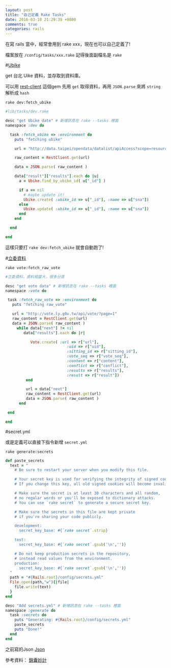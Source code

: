 ```yaml
---
layout: post
title: "自己定義 Rake Tasks"
date: 2016-03-10 21:29:39 +0800
comments: true
categories: rails
---
```


在寫 rails 當中，經常會用到 rake xxx，現在也可以自己定義了!

<!-- more -->

檔案放在 `/config/tasks/xxx.rake`
記得後面副檔名是 `rake`

#[Ubike](http://data.taipei/opendata/datalist/apiAccess?scope=resourceAquire&rid=ddb80380-f1b3-4f8e-8016-7ed9cba571d5)

get 台北 Uike 資料，並存取到資料庫。

可以用 [rest-client](https://github.com/rest-client/rest-client) 這個gem
先用 `get` 取得資料，再用 `JSON.parse` 來將 `string` 解析成 `hash`

`rake dev:fetch_ubike`

```ruby
#lib/tasks/dev.rake

desc "get Ubike date" # 新增訊息在 rake --tasks 裡面
namespace :dev do

  task :fetch_ubike => :environment do
    puts "fetching ubike"

    url = "http://data.taipei/opendata/datalist/apiAccess?scope=resourceAquire&rid=ddb80380-f1b3-4f8e-8016-7ed9cba571d5"

    raw_content = RestClient.get(url)

    data = JSON.parse( raw_content )

    data["result"]["results"].each do |u|
      a = Ubike.find_by_ubike_id( u["_id"] )

      if a == nil
        # maybe update it!
        Ubike.create( :ubike_id => u["_id"], :name => u["sna"])
      else
        Ubike.update( :ubike_id => u["_id"], :name => u["sna"])
      end
    end

  end

end
```
這樣只要打 `rake dev:fetch_ubike` 就會自動跑了!

#[立委資料](http://vote.ly.g0v.tw/api/vote/?page=1)

`rake vote:fetch_raw_vote`

```ruby
#立委資料，資料相當大，很多分頁

desc "get vote data" # 新增訊息在 rake --tasks 裡面
namespace :vote do

 task :fetch_raw_vote => :environment do
   puts "fetching raw_vote"

   url = "http://vote.ly.g0v.tw/api/vote/?page=1"
   raw_content = RestClient.get(url)
   data = JSON.parse( raw_content )
     while data["next"] != nil
        data["results"].each do |r|

           Vote.create( :url => r["url"],
                           :uid => r["uid"],
                           :sitting_id => r["sitting_id"],
                           :vote_seq => r["vote_seq"],
                           :content => r["content"],
                           :conflict => r["conflict"],
                           :results => r["results"],
                           :result => r["result"])
         end

         url = data["next"]
         raw_content = RestClient.get(url)
         data = JSON.parse( raw_content )
      end

 end

end
```

#secret.yml

或是定義可以直接下指令新增 `secret.yml`

`rake generate:secrets`

```ruby
def paste_secrets
  text = "
    # Be sure to restart your server when you modify this file.

    # Your secret key is used for verifying the integrity of signed cookies.
    # If you change this key, all old signed cookies will become invalid!

    # Make sure the secret is at least 30 characters and all random,
    # no regular words or you'll be exposed to dictionary attacks.
    # You can use `rake secret` to generate a secure secret key.

    # Make sure the secrets in this file are kept private
    # if you're sharing your code publicly.

    development:
      secret_key_base: #{`rake secret`.strip}

    test:
      secret_key_base: #{`rake secret`.gsub('\n','')}

    # Do not keep production secrets in the repository,
    # instead read values from the environment.
    production:
      secret_key_base: #{`rake secret`.gsub('\n','')}
  "
  path = "#{Rails.root}/config/secrets.yml"
  File.open(path,"w"){|file|
    file.write(text)
  }
end

desc "Add secrets.yml" # 新增訊息在 rake --tasks 裡面
namespace :generate do
  task :secrets do
    puts "Generating: #{Rails.root}/config/secrets.yml"
    paste_secrets
    puts "Done!"
  end
end
```

之前寫的Json
[Json](http://mgleon08.github.io/blog/2016/01/09/ruby-on-rails-json/)

參考資料：
[錦囊妙計](https://ihower.tw/rails4/rails-recipes.html)

